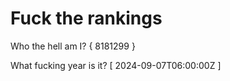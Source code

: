 # Fuck the rankings

Who the hell am I?
{ 8181299 }

What fucking year is it?
[ 2024-09-07T06:00:00Z ]
